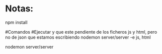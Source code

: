 # Notas:
npm install

#Comandos
#Ejecutar y que este pendiente de los ficheros js y html, pero no de json que estamos escribiendo
nodemon server/server -e js, html

nodemon server/server 
